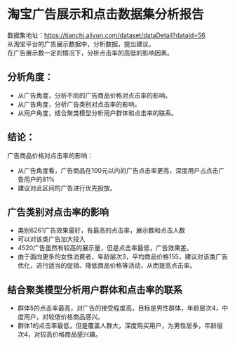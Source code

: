 # 淘宝广告展示和点击数据集分析报告  
数据集地址：https://tianchi.aliyun.com/dataset/dataDetail?dataId=56  
 从淘宝平台的广告展示数据中，分析数据，提出建议。  
在广告展示数一定的情况下，分析点击率的高低的影响因素。  


## 分析角度：  
  - 从广告角度，分析不同的广告商品价格对点击率的影响。  
  - 从广告角度，分析广告类别对点击率的影响。  
  - 从用户角度，结合聚类模型分析用户群体和点击率的联系。  
## 结论： 
  广告商品价格对点击率的影响： 
  - 从广告角度看，广告商品在100元以内的广告点击率更高，深度用户占点击广告用户的81%
  - 建议对此区间的广告进行优先投放。   
## 广告类别对点击率的影响
  - 类别6261广告效果最好，有最高的点击率，展示数和点击人数
  - 可以对该类广告加大投入
  - 4520广告虽然有较高的展示量，但是点击率最低，广告效果差。
  - 由于面向更多的女性消费者，年龄层次3，平均商品价格155，建议对该类广告优化，进行适当的促销、降低商品价格等活动，从而提高点击率。    
## 结合聚类模型分析用户群体和点击率的联系
  - 群体5的点击率最高，对广告的接受程度高，目标是男性群体，年龄层次4，中度用户，对较低价格商品感兴。
  - 群体1的点击率最低，但是覆盖人群大，深度购买用户，为男性居多，年龄层次4，对较高价格商品感兴趣。
